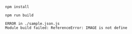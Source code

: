 ```npm install```

```npm run build```

```
ERROR in ./sample.json.js
Module build failed: ReferenceError: IMAGE is not define
```
